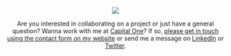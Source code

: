 <p align="center"><img src="https://jamesiv.es/images/logo.png"></p>
<p align="center">Are you interested in collaborating on a project or just have a general question? Wanna work with me at <a href="https://www.capitalone.com/">Capital One</a>? If so, <a href="https://jamesiv.es">please get in touch using the contact form on my website</a> or send me a message on <a href="https://www.linkedin.com/in/ivesjames/">LinkedIn</a> or <a href="https://twitter.com/_JamesIves">Twitter</a>.</p>



<!--
**JamesIves/JamesIves** is a ✨ _special_ ✨ repository because its `README.md` (this file) appears on your GitHub profile.

Here are some ideas to get you started:

- 🔭 I’m currently working on ...
- 🌱 I’m currently learning ...
- 👯 I’m looking to collaborate on ...
- 🤔 I’m looking for help with ...
- 💬 Ask me about ...
- 📫 How to reach me: ...
- 😄 Pronouns: ...
- ⚡ Fun fact: ...
-->
